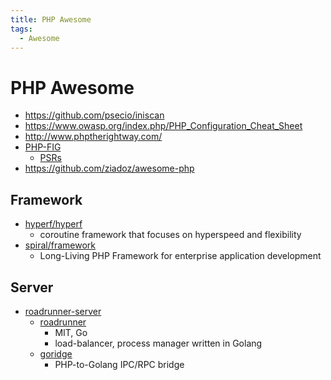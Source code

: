```yaml
---
title: PHP Awesome
tags:
  - Awesome
---
```


# PHP Awesome

- https://github.com/psecio/iniscan
- https://www.owasp.org/index.php/PHP_Configuration_Cheat_Sheet
- http://www.phptherightway.com/
- [PHP-FIG](http://www.php-fig.org/)
  - [PSRs](http://www.php-fig.org/psr/)
- https://github.com/ziadoz/awesome-php

## Framework

- [hyperf/hyperf](https://github.com/hyperf/hyperf)
  - coroutine framework that focuses on hyperspeed and flexibility
- [spiral/framework](https://github.com/spiral/framework)
  - Long-Living PHP Framework for enterprise application development

## Server

- [roadrunner-server](https://github.com/roadrunner-server)
  - [roadrunner](https://github.com/roadrunner-server/roadrunner)
    - MIT, Go
    - load-balancer, process manager written in Golang
  - [goridge](https://github.com/roadrunner-server/goridge)
    - PHP-to-Golang IPC/RPC bridge
